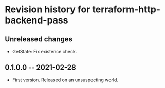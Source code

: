 # Revision history for terraform-http-backend-pass

## Unreleased changes

* GetState: Fix existence check.

## 0.1.0.0 -- 2021-02-28

* First version. Released on an unsuspecting world.

